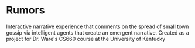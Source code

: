 # Rumors
Interactive narrative experience that comments on the spread of small town gossip via intelligent agents that create an emergent narrative. Created as a project for Dr. Ware's CS660 course at the University of Kentucky
